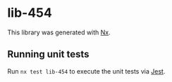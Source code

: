 # lib-454

This library was generated with [Nx](https://nx.dev).

## Running unit tests

Run `nx test lib-454` to execute the unit tests via [Jest](https://jestjs.io).
